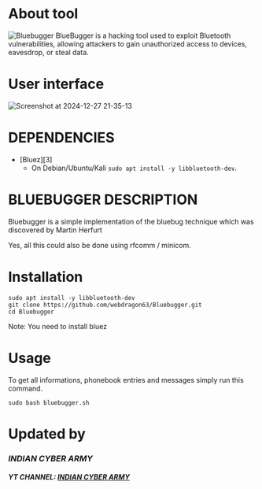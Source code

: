 # About tool
![Bluebugger](https://github.com/user-attachments/assets/e62544a8-e058-48d0-9ac8-2e78d3f1ce1a)
BlueBugger is a hacking tool used to exploit Bluetooth vulnerabilities, allowing attackers to gain unauthorized access to devices, eavesdrop, or steal data.
 
 # User interface
![Screenshot at 2024-12-27 21-35-13](https://github.com/user-attachments/assets/6598912e-ac8f-4f4b-ba79-aa3bfd6fd00b)

 
 # DEPENDENCIES

* [Bluez][3]
  * On Debian/Ubuntu/Kali `sudo apt install -y libbluetooth-dev`.
 
 # BLUEBUGGER DESCRIPTION

Bluebugger is a simple implementation of the bluebug technique
which was discovered by Martin Herfurt

Yes, all this could also be done using rfcomm / minicom.

   # Installation
   ```shell
sudo apt install -y libbluetooth-dev
git clone https://github.com/webdragon63/Bluebugger.git
cd Bluebugger
```

Note: You need to install bluez


   # Usage
To get all informations, phonebook entries and messages simply
run this command.

 `sudo bash bluebugger.sh` 


  # Updated by
### ***INDIAN CYBER ARMY***
#### ***YT CHANNEL: [INDIAN CYBER ARMY](https://www.youtube.com/@indiancyberarmy5)***
